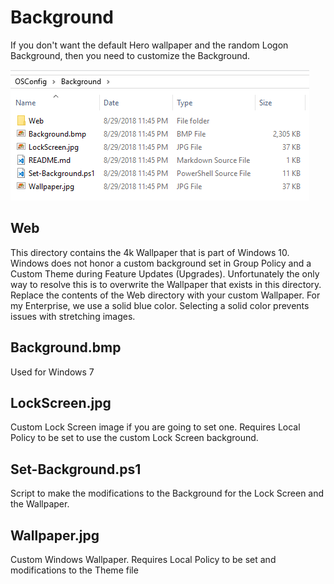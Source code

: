 # Background

If you don't want the default Hero wallpaper and the random Logon Background, then you need to customize the Background.

![](../../../.gitbook/assets/2018-09-03_1-14-32.png)

## Web

This directory contains the 4k Wallpaper that is part of Windows 10.  Windows does not honor a custom background set in Group Policy and a Custom Theme during Feature Updates \(Upgrades\).  Unfortunately the only way to resolve this is to overwrite the Wallpaper that exists in this directory.  Replace the contents of the Web directory with your custom Wallpaper.  For my Enterprise, we use a solid blue color.  Selecting a solid color prevents issues with stretching images.

## Background.bmp

Used for Windows 7

## LockScreen.jpg

Custom Lock Screen image if you are going to set one.  Requires Local Policy to be set to use the custom Lock Screen background.

## Set-Background.ps1

Script to make the modifications to the Background for the Lock Screen and the Wallpaper.

## Wallpaper.jpg

Custom Windows Wallpaper.  Requires Local Policy to be set and modifications to the Theme file

